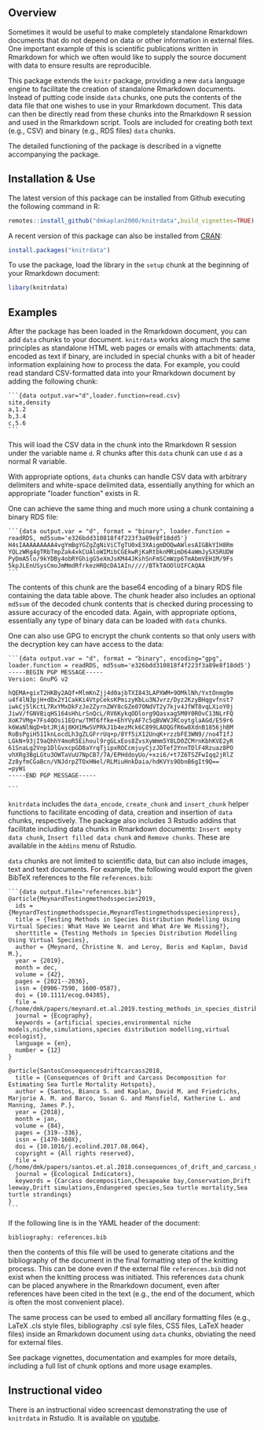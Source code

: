 ## Overview

Sometimes it would be useful to make completely standalone Rmarkdown documents that do not depend on data or other information in external files. One important example of this is scientific publications written in Rmarkdown for which we often would like to supply the source document with data to ensure results are reproducible.

This package extends the `knitr` package, providing a new `data` language engine to facilitate the creation of standalone Rmarkdown documents. Instead of putting code inside `data` chunks, one puts the contents of the data file that one wishes to use in your Rmarkdown document. This data can then be directly read from these chunks into the Rmarkdown R session and used in the Rmarkdown script. Tools are included for creating both text (e.g., CSV) and binary (e.g., RDS files) `data` chunks.

The detailed functioning of the package is described in a vignette accompanying the package.

## Installation & Use

The latest version of this package can be installed from Github executing the
following command in R:

```r
remotes::install_github("dmkaplan2000/knitrdata",build_vignettes=TRUE)
```

A recent version of this package can also be installed from
[CRAN](https://cran.r-project.org/package=knitrdata):

```r
install.packages("knitrdata")
```

To use the package, load the library in the `setup` chunk
at the beginning of your Rmarkdown document:

```r
libary(knitrdata)
```

## Examples

After the package has been loaded in the Rmarkdown document, you can add `data` chunks to your document. `knitrdata` works along much the same principles as standalone HTML web pages or emails with attachments: data, encoded as text if binary, are included in special chunks with a bit of header information explaining how to process the data. For example, you could read standard CSV-formatted data into your Rmarkdown document by adding the following chunk:

````
```{data output.var="d",loader.function=read.csv}
site,density
a,1.2
b,3.4
c,5.6
```
````

This will load the CSV data in the chunk into the Rmarkdown R session under the variable name `d`. R chunks after this `data` chunk can use `d` as a normal R variable. 

With appropriate options, `data` chunks can handle CSV data with arbitrary delimiters and white-space delimited data, essentially anything for which an appropriate "loader function" exists in R.

One can achieve the same thing and much more using a chunk containing a binary RDS file:

````
```{data output.var = "d", format = "binary", loader.function = readRDS, md5sum='e326bdd310818f4f223f3a89e8f18dd5'}
H4sIAAAAAAAAA4vgYmBgYGZgZgNiViCTgTU0xE3XAigmDOQwAWlesAIGBkYIH8Rm
YQLzWRg4gTRbTmpZak4xkCUAloWIMibCGEkwRjKaRtbknMRimD64aWmJySX5RUDW
PyDmA5lo/9kYDBy4obRYGhigG5eXmJsKM44JKshSnFmSCmWzp6TmAbmVEH1M/9Fs
5kpJLEnUSysCmoJmMmdRfrkezHRQcDA1AIn/////BTkTAOOlUIFCAQAA
```
````

The contents of this chunk are the base64 encoding of a binary RDS file containing the data table above. The chunk header also includes an optional `md5sum` of the decoded chunk contents that is checked during processing to assure accuracy of the encoded data. Again, with appropriate options, essentially any type of binary data can be loaded with `data` chunks.

One can also use GPG to encrypt the chunk contents so that only users with the decryption key can have access to the data:

````
```{data output.var = "d", format = "binary", encoding="gpg", loader.function = readRDS, md5sum='e326bdd310818f4f223f3a89e8f18dd5'}
-----BEGIN PGP MESSAGE-----
Version: GnuPG v2

hQEMA+gixT2HKBy2AQf+MlmKnZjj4d0ajbTXI843LAPXWM+9OMklNh/YxtOnmg9m
u4f4lN3pjH+dDx2Y1CakKi4VtpCeksKPmizyKbLu3NJvrz/Dyz2KzyBHqgvfnst7
iwkCj5lKctL7RxYMxDkFzJe2ZyrnZWY8cGZe07ONdVT2y7kjv4JfWT8vqLXioY0j
JiwV/fGNVBiqHS164sHhLrSnQcL/RV6KykqODlorg9Qasxag5M0Y0ROvC13NLrFQ
XoK7VMg+7Fs4QOsi1EQrw/TMT6ffke+EhYVyAF7c5qBVWVJRCoytglaAGd/E59r6
k6WaNlNqD+btJRjAj8KH1MwSVPRkJ1b4ezMck6C899LAOQGfR6w8XdnB1856jhBM
RoBsPgiH51IknLocdLh3gZLGFrrUq+p/8Yf5iX12UnqK+rzzbFE3WN9//no4T1fJ
LGkN+93jI9aQhhY4moR5Eihoul9rgGLxEos8ZvsXyWmm5Y8LD0ZCMrnKbhKVE2yR
61SnaLg2Vnp1DlGvxcpGD8aYrqTjipxROCcmjuyCjzJDTef2YnnTDlF4Rzuaz8PO
vhXRg3BgLGtu3OWTaVuU7NpCB7/7A/EPHddoyUo/+xzi6/+t7Z6TSZFwIqq2jRlZ
Zz8yfmCGaBcn/VNJdrpZTOxHNel/RLMiuHnkDaia/hdKVYs9ObnB6gIt9Q==
=pyWi
-----END PGP MESSAGE-----

```
````

`knitrdata` includes the `data_encode`, `create_chunk` and `insert_chunk` helper functions to facilitate encoding of data, creation and insertion of `data` chunks, respectively. The package also includes 3 Rstudio addins that facilitate including data chunks in Rmarkdown documents: `Insert empty data chunk`, `Insert filled data chunk` and `Remove chunks`. These are available in the `Addins` menu of Rstudio.

`data` chunks are not limited to scientific data, but can also include images, text and text documents. For example, the following would export the given BibTeX references to the file `references.bib`:

````
```{data output.file="references.bib"}
@article{MeynardTestingmethodsspecies2019,
  ids = {MeynardTestingmethodsspecie,MeynardTestingmethodsspeciesinpress},
  title = {Testing Methods in Species Distribution Modelling Using Virtual Species: What Have We Learnt and What Are We Missing?},
  shorttitle = {Testing Methods in Species Distribution Modelling Using Virtual Species},
  author = {Meynard, Christine N. and Leroy, Boris and Kaplan, David M.},
  year = {2019},
  month = dec,
  volume = {42},
  pages = {2021--2036},
  issn = {0906-7590, 1600-0587},
  doi = {10.1111/ecog.04385},
  file = {/home/dmk/papers/meynard.et.al.2019.testing_methods_in_species_distribution_modelling_using_virtual_species.pdf},
  journal = {Ecography},
  keywords = {artificial species,environmental niche models,niche,simulations,species distribution modelling,virtual ecologist},
  language = {en},
  number = {12}
}

@article{SantosConsequencesdriftcarcass2018,
  title = {Consequences of Drift and Carcass Decomposition for Estimating Sea Turtle Mortality Hotspots},
  author = {Santos, Bianca S. and Kaplan, David M. and Friedrichs, Marjorie A. M. and Barco, Susan G. and Mansfield, Katherine L. and Manning, James P.},
  year = {2018},
  month = jan,
  volume = {84},
  pages = {319--336},
  issn = {1470-160X},
  doi = {10.1016/j.ecolind.2017.08.064},
  copyright = {All rights reserved},
  file = {/home/dmk/papers/santos.et.al.2018.consequences_of_drift_and_carcass_decomposition_for_estimating_sea_turtle.pdf},
  journal = {Ecological Indicators},
  keywords = {Carcass decomposition,Chesapeake bay,Conservation,Drift leeway,Drift simulations,Endangered species,Sea turtle mortality,Sea turtle strandings}
}
```
````

If the following line is in the YAML header of the document:

```
bibliography: references.bib
```

then the contents of this file will be used to generate citations and the bibliography of the document in the final formatting step of the knitting process. This can be done even if the external file `references.bib` did not exist when the knitting process was initiated. This references `data` chunk can be placed anywhere in the Rmarkdown document, even after references have been cited in the text (e.g., the end of the document, which is often the most convenient place). 

The same process can be used to embed all ancillary formatting files (e.g., LaTeX .cls style files, bibliography .csl syle files, CSS files, LaTeX header files) inside an Rmarkdown document using `data` chunks, obviating the need for external files.

See package vignettes, documentation and examples for more details, including a full list of chunk options and more usage examples.

## Instructional video

There is an instructional video screencast demonstrating the use of `knitrdata` in Rstudio. It is available on [youtube](https://youtu.be/xX4YRAXYFxE).
